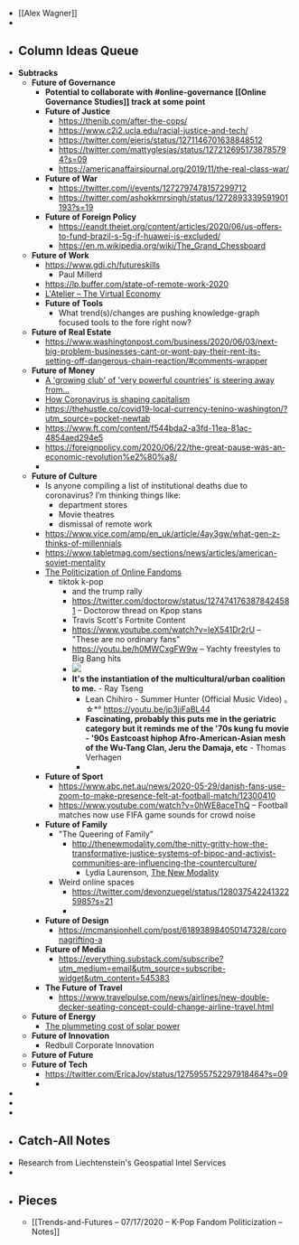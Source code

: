 - [[Alex Wagner]]
- 
- ## Column Ideas Queue
- __Subtracks__
    - **Future of Governance**
        - __Potential to collaborate with #online-governance [[Online Governance Studies]] track at some point__
        - **Future of Justice**
            - https://thenib.com/after-the-cops/
            - https://www.c2i2.ucla.edu/racial-justice-and-tech/
            - https://twitter.com/ejeris/status/1271146701638848512
            - https://twitter.com/mattyglesias/status/1272126951738785794?s=09
            - https://americanaffairsjournal.org/2019/11/the-real-class-war/
        - **Future of War**
            - https://twitter.com/i/events/1272797478157299712
            - https://twitter.com/ashokkmrsingh/status/1272893339591901193?s=19
        - **Future of Foreign Policy**
            - https://eandt.theiet.org/content/articles/2020/06/us-offers-to-fund-brazil-s-5g-if-huawei-is-excluded/
            - https://en.m.wikipedia.org/wiki/The_Grand_Chessboard
    - **Future of Work**
        - https://www.gdi.ch/futureskills
            - Paul Millerd
        - https://lp.buffer.com/state-of-remote-work-2020
        - [L'Atelier – The Virtual Economy](https://atelier.net/virtual-economy/?fbclid=IwAR0btlF4I2c7xZEFyHNwZkeTRMA3H5iQxoRN3ngqu24tMxcGXVeW9JxUEtg)
        - **Future of Tools**
            - What trend(s)/changes are pushing knowledge-graph focused tools to the fore right now?
    - **Future of Real Estate**
        - https://www.washingtonpost.com/business/2020/06/03/next-big-problem-businesses-cant-or-wont-pay-their-rent-its-setting-off-dangerous-chain-reaction/#comments-wrapper
    - **Future of Money**
        - [A 'growing club' of 'very powerful countries' is steering away from...](https://www.cnbc.com/2019/10/31/de-dollarization-russia-china-eu-are-motivated-to-shift-from-using-usd.html)
        - [How Coronavirus is shaping capitalism](https://sarasotainstitute.global/the-consumer-in-the-age-of-coronavirus/)
        - https://thehustle.co/covid19-local-currency-tenino-washington/?utm_source=pocket-newtab
        - https://www.ft.com/content/f544bda2-a3fd-11ea-81ac-4854aed294e5
        - https://foreignpolicy.com/2020/06/22/the-great-pause-was-an-economic-revolution%e2%80%a8/
        - 
    - **Future of Culture**
        - Is anyone compiling a list of institutional deaths due to coronavirus? I’m thinking things like: 
            - department stores 
            - Movie theatres 
            - dismissal of remote work
        - https://www.vice.com/amp/en_uk/article/4ay3gw/what-gen-z-thinks-of-millennials
        - https://www.tabletmag.com/sections/news/articles/american-soviet-mentality
        - [The Politicization of Online Fandoms](https://twitter.com/doctorow/status/1274741763878424581)
            -  tiktok k-pop 
                - and the trump rally
                - https://twitter.com/doctorow/status/1274741763878424581 – Doctorow thread on Kpop stans
                - Travis Scott's Fortnite Content
                - https://www.youtube.com/watch?v=leX541Dr2rU – "These are no ordinary fans"
                - https://youtu.be/h0MWCxgFW9w – Yachty freestyles to Big Bang hits
                - [![](https://media.discordapp.net/attachments/704004089385713719/726128571071856711/image0.png?width=453&height=540)](https://cdn.discordapp.com/attachments/704004089385713719/726128571071856711/image0.png)
                - __It's the instantiation of the multicultural/urban coalition to me.__ - Ray Tseng
                    - Lean Chihiro - Summer Hunter (Official Music Video) ｡☆*° https://youtu.be/jp3jiFaBL44
                    - __Fascinating, probably this puts me in the geriatric category but it reminds me of the '70s kung fu movie - '90s Eastcoast hiphop Afro-American-Asian mesh of the Wu-Tang Clan, Jeru the Damaja, etc__ - Thomas Verhagen
                    - 
        - **Future of Sport**
            - https://www.abc.net.au/news/2020-05-29/danish-fans-use-zoom-to-make-presence-felt-at-football-match/12300410
            - https://www.youtube.com/watch?v=0hWE8aceThQ – Football matches now use FIFA game sounds for crowd noise
        - **Future of Family**
            - "The Queering of Family"
                - http://thenewmodality.com/the-nitty-gritty-how-the-transformative-justice-systems-of-bipoc-and-activist-communities-are-influencing-the-counterculture/
                    - Lydia Laurenson, [The New Modality](http://thenewmodality.com/newmo-founder-lydia-laurenson/)
            - Weird online spaces
                - https://twitter.com/devonzuegel/status/1280375422413225985?s=21
                - 
        - **Future of Design**
            - https://mcmansionhell.com/post/618938984050147328/coronagrifting-a
        - **Future of Media**
            - https://everything.substack.com/subscribe?utm_medium=email&utm_source=subscribe-widget&utm_content=545383
        - **The Future of Travel**
            - https://www.travelpulse.com/news/airlines/new-double-decker-seating-concept-could-change-airline-travel.html
    - **Future of Energy**
        - [The plummeting cost of solar power](https://rameznaam.com/2020/05/14/solars-future-is-insanely-cheap-2020/?fbclid=IwAR2DCpzrY7-m9OScUSfpbpOSnQrJOjSwiHDmiFp74p6BHrrTvv3vH1Lr6Pg)
    - **Future of Innovation**
        - Redbull Corporate Innovation
    - **Future of Future**
    - **Future of Tech**
        - https://twitter.com/EricaJoy/status/1275955752297918464?s=09
        - 
- 
- 
- 
- ## Catch-All Notes
- Research from Liechtenstein's Geospatial Intel Services
- 
- ## Pieces
    - [[Trends-and-Futures – 07/17/2020 – K-Pop Fandom Politicization – Notes]]
